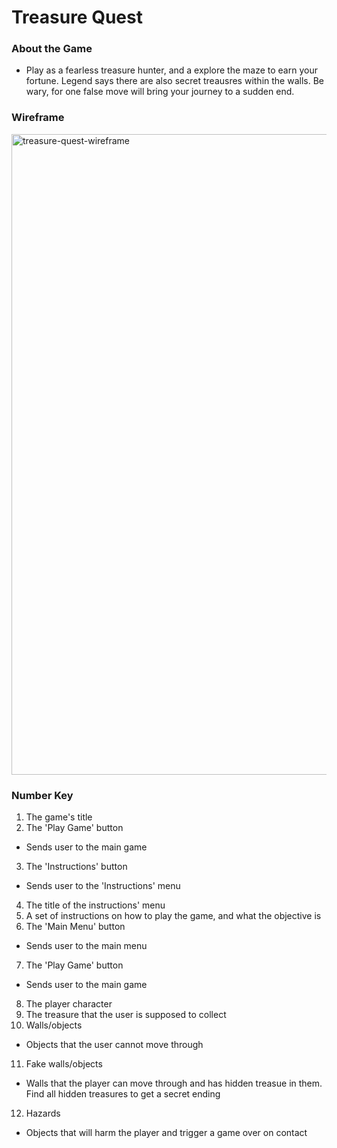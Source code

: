 # Treasure Quest

### About the Game
* Play as a fearless treasure hunter, and a explore the maze to earn your fortune. Legend says there are also secret treausres within the walls. Be wary, for one false move will bring your journey to a sudden end.

### Wireframe
<img width="1025" alt="treasure-quest-wireframe" src="https://user-images.githubusercontent.com/44616151/60978095-9d8a7300-a2fe-11e9-86a8-9f473b62507e.png">

### Number Key
1. The game's title
2. The 'Play Game' button
  * Sends user to the main game
3. The 'Instructions' button
  * Sends user to the 'Instructions' menu
4. The title of the instructions' menu
5. A set of instructions on how to play the game, and what the objective is
6. The 'Main Menu' button
  * Sends user to the main menu
7. The 'Play Game' button
  * Sends user to the main game
8. The player character
9. The treasure that the user is supposed to collect
10. Walls/objects
  * Objects that the user cannot move through
11. Fake walls/objects
  * Walls that the player can move through and has hidden treasue in them. Find all hidden treasures to get a secret ending
12. Hazards
  * Objects that will harm the player and trigger a game over on contact